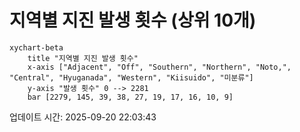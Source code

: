 # 지역별 지진 발생 횟수 (상위 10개)

```mermaid
xychart-beta
    title "지역별 지진 발생 횟수"
    x-axis ["Adjacent", "Off", "Southern", "Northern", "Noto,", "Central", "Hyuganada", "Western", "Kiisuido", "미분류"]
    y-axis "발생 횟수" 0 --> 2281
    bar [2279, 145, 39, 38, 27, 19, 17, 16, 10, 9]
```

업데이트 시간: 2025-09-20 22:03:43
